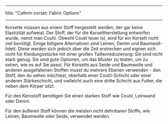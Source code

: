 - - -
title: "Cathrin corset: Fabric Options"
- - -

Korsette müssen aus einem Stoff hergestellt werden, der gar keine Elastizität aufweist. Der Stoff, der für die Korsettherstellung entworfen wurde, nennt man Coutil. Obwohl Coutil teuer ist, wird für ein Korsett nicht viel benötigt. Einige billigere Alternativen sind Leinen, Denim und Baumwoll-Inlett. Diese werden sich jedoch über die Zeit erstrecken und eignen sich nicht für Kleidungsstücke mit einer großen Taillenreduzierung: Sie sind nicht stark genug. Sie sind gute Optionen, um das Muster zu testen, um zu sehen, wie es auf Sie passt. Für Korsetts aus Seide und Baumwolle und anderen ausgefallenen Stoffen musst du mehrere Ebenen verwenden - den Stoff, den du sehen möchtest, oberhalb einer Coutil-Schicht oder einer anderen Stärkeschicht, und vielleicht auch eine dritte Schicht aus Futter, die neben dem Körper sitzt.

Für den Kernstoff benötigen Sie einen starken Stoff wie Coutil, Leinwand oder Denim.

Für den äußeren Stoff können die meisten nicht dehnbaren Stoffe, wie Leinen, Baumwolle oder Seide, verwendet werden.
